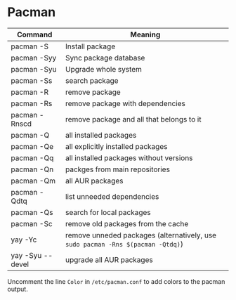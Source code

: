 
# Pacman

Command | Meaning
--- | ---
pacman -S | Install package
pacman -Syy | Sync package database
pacman -Syu | Upgrade whole system
pacman -Ss | search package
pacman -R | remove package
pacman -Rs | remove package with dependencies
pacman -Rnscd | remove package and all that belongs to it
pacman -Q | all installed packages
pacman -Qe | all explicitly installed packages
pacman -Qq | all installed packages without versions
pacman -Qn | packges from main repositories
pacman -Qm | all AUR packages
pacman -Qdtq | list unneeded dependencies 
pacman -Qs | search for local packages
pacman -Sc | remove old packages from the cache
yay -Yc | remove unneded packages (alternatively, use `sudo pacman -Rns $(pacman -Qtdq)`)
yay -Syu --devel | upgrade all AUR packages


Uncomment the line `Color` in `/etc/pacman.conf` to add colors to the pacman output.
